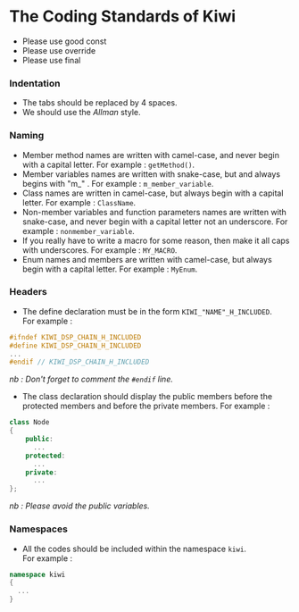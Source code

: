 # The Coding Standards of Kiwi

* Please use good const
* Please use override
* Please use final

### Indentation

* The tabs should be replaced by 4 spaces.
* We should use the *Allman* style.

### Naming

* Member method names are written with camel-case, and never begin with a capital letter. For example : `getMethod()`.
* Member variables names are written with snake-case, but and always begins with "m\_" . For example : `m_member_variable`.
* Class names are written in camel-case, but always begin with a capital letter. For example : `ClassName`.
* Non-member variables and function parameters names are written with snake-case, and never begin with a capital letter not an underscore. For example : `nonmember_variable`.
* If you really have to write a macro for some reason, then make it all caps with underscores. For example : `MY_MACRO`.
* Enum names and members are written with camel-case, but always begin with a capital letter. For example : `MyEnum`.

### Headers

* The define declaration must be in the form `KIWI_"NAME"_H_INCLUDED`.  
For example :   
```c++
#ifndef KIWI_DSP_CHAIN_H_INCLUDED
#define KIWI_DSP_CHAIN_H_INCLUDED
...
#endif // KIWI_DSP_CHAIN_H_INCLUDED
```
*nb : Don't forget to comment the ```#endif``` line.*

* The class declaration should display the public members before the protected members and before the private members.
For example :  
```c++
class Node
{
    public:
      ...
    protected:
      ...
    private:
      ...
};
```
*nb : Please avoid the public variables.*

### Namespaces

* All the codes should be included within the namespace `kiwi`.  
For example :
```c++
namespace kiwi
{
  ...
}
```
